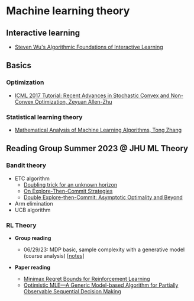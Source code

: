 # Machine learning theory 

## Interactive learning 
* [Steven Wu's Algorithmic Foundations of Interactive Learning](https://interactive-learning-algos.github.io/)

## Basics 
### Optimization 
* [ICML 2017 Tutorial: Recent Advances in Stochastic Convex and Non-Convex Optimization, Zeyuan Allen-Zhu](https://www.youtube.com/watch?v=jPjhiaeYruQ)

### Statistical learning theory 
* [Mathematical Analysis of Machine Learning Algorithms, Tong Zhang](https://www.tongzhang-ml.org/lt-book.html)


## Reading Group Summer 2023 @ JHU ML Theory  

### Bandit theory 
* ETC algorithm
  * [Doubling trick for an unknown horizon](https://arxiv.org/pdf/1803.06971.pdf)
  * [On Explore-Then-Commit Strategies](https://arxiv.org/pdf/1605.08988.pdf)
  * [Double Explore-then-Commit: Asymptotic Optimality and Beyond](https://arxiv.org/pdf/2002.09174.pdf)
* Arm elimination 
* UCB algorithm

### RL Theory 
* **Group reading**
  * 06/29/23: MDP basic, sample complexity with a generative model (coarse analysis) [[notes]](https://github.com/thanhnguyentang/modern_learning_theory/blob/master/JHU-RL-Theory-Reading-S23/1_062923-MDP-basics-and-simulator-and-coarse-analysis.pdf)

* **Paper reading**
  * [Minimax Regret Bounds for Reinforcement Learning](https://arxiv.org/pdf/1703.05449.pdf)
  * [Optimistic MLE—A Generic Model-based Algorithm for Partially Observable Sequential Decision Making](https://arxiv.org/pdf/2209.14997.pdf)


  

